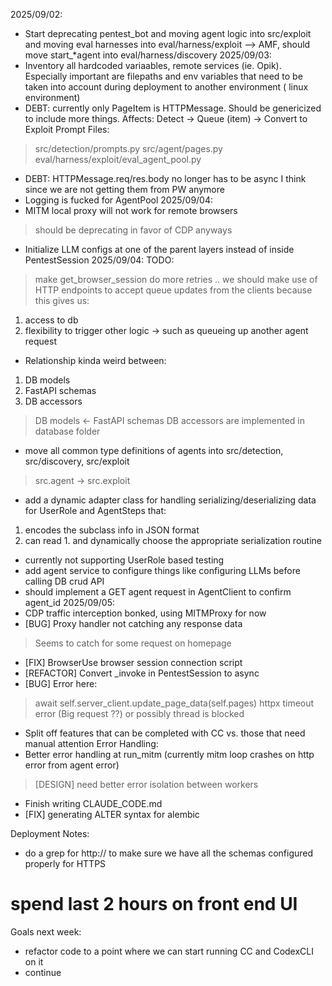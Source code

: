 2025/09/02:
- Start deprecating pentest_bot and moving agent logic into src/exploit and moving eval harnesses into eval/harness/exploit
--> AMF, should move start_*agent into eval/harness/discovery
2025/09/03:
- Inventory all hardcoded variaables, remote services (ie. Opik). Especially important are filepaths and env variables that need to be taken into account during deployment to another environment ( linux environment)
- DEBT: currently only PageItem is HTTPMessage. Should be genericized to include more things. Affects: 
Detect -> Queue (item) -> Convert to Exploit Prompt
Files:
> src/detection/prompts.py
> src/agent/pages.py
> eval/harness/exploit/eval_agent_pool.py
- DEBT: HTTPMessage.req/res.body no longer has to be async I think since we are not getting them from PW anymore
- Logging is fucked for AgentPool
2025/09/04:
- MITM local proxy will not work for remote browsers
> should be deprecating in favor of CDP anyways
- Initialize LLM configs at one of the parent layers instead of inside PentestSession
2025/09/04:
TODO:
> make get_browser_session do more retries ..
> we should make use of HTTP endpoints to accept queue updates from the clients because this gives us:
1. access to db
2. flexibility to trigger other logic -> such as queueing up another agent request 
- Relationship kinda weird between:
1. DB models
2. FastAPI schemas
3. DB accessors
> DB models <- FastAPI schemas
> DB accessors are implemented in database folder
- move all common type definitions of agents into src/detection, src/discovery, src/exploit
> src.agent -> src.exploit
- add a dynamic adapter class for handling serializing/deserializing data for UserRole and AgentSteps that:
1. encodes the subclass     info in JSON format
2. can read 1. and dynamically choose the appropriate serialization routine
- currently not supporting UserRole based testing
- add agent service to configure things like configuring LLMs before calling 
DB crud API
- should implement a GET agent request in AgentClient to confirm agent_id
2025/09/05:
- CDP traffic interception bonked, using MITMProxy for now
- [BUG] Proxy handler not catching any response data
> Seems to catch for some request on homepage
- [FIX] BrowserUse browser session connection script
- [REFACTOR] Convert _invoke in PentestSession to async
- [BUG] Error here:
> await self.server_client.update_page_data(self.pages)
> httpx timeout error (Big request ??)
> or possibly thread is blocked
- Split off features that can be completed with CC vs. those that need manual attention
Error Handling:
- Better error handling at run_mitm (currently mitm loop crashes on http error from agent error)
> [DESIGN] need better error isolation between workers
- Finish writing CLAUDE_CODE.md
- [FIX] generating ALTER syntax for alembic

Deployment Notes:
- do a grep for http:// to make sure we have all the schemas configured properly for HTTPS

# spend last 2 hours on front end UI

Goals next week:
- refactor code to a point where we can start running CC and CodexCLI on it
- continue 
